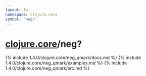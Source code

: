 ```yaml
---
layout: fn
namespace: clojure.core
symbol: "neg?"
---
```


# [clojure.core](../)/neg?

{% include 1.4.0/clojure.core/neg_qmark/docs.md %}
{% include 1.4.0/clojure.core/neg_qmark/examples.md %}
{% include 1.4.0/clojure.core/neg_qmark/src.md %}

